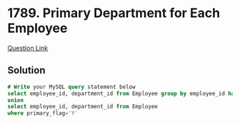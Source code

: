 # 1789. Primary Department for Each Employee
[Question Link](https://leetcode.com/problems/primary-department-for-each-employee/)
## Solution
```sql
# Write your MySQL query statement below
select employee_id, department_id from Employee group by employee_id having count(department_id)=1
union
select employee_id, department_id from Employee
where primary_flag='Y'
```
